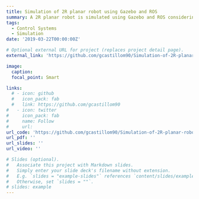 ```yaml
---
title: Simulation of 2R planar robot using Gazebo and ROS
summary: A 2R planar robot is simulated using Gazebo and ROS considering different values of height and mass for each robot's link and different initial position of the joints. The dynamic behavior of the robot and its response to gravity is analyzed for each different setup of kinematic and dynamic conditions.
tags:
  - Control Systems
  - Simulation
date: '2019-03-22T00:00:00Z'

# Optional external URL for project (replaces project detail page).
external_link: 'https://github.com/gcastillom90/Simulation-of-2R-planar-robot-using-Gazebo-and-ROS'

image:
  caption:
  focal_point: Smart

links:
  # - icon: github
  #   icon_pack: fab
  #   link: https://github.com/gcastillom90
#   - icon: twitter
#     icon_pack: fab
#     name: Follow
#     url: 
url_code: 'https://github.com/gcastillom90/Simulation-of-2R-planar-robot-using-Gazebo-and-ROS'
url_pdf: ''
url_slides: ''
url_video: ''

# Slides (optional).
#   Associate this project with Markdown slides.
#   Simply enter your slide deck's filename without extension.
#   E.g. `slides = "example-slides"` references `content/slides/example-slides.md`.
#   Otherwise, set `slides = ""`.
# slides: example
---
```

